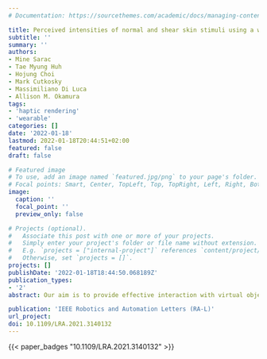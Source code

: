 ```yaml
---
# Documentation: https://sourcethemes.com/academic/docs/managing-content/

title: Perceived intensities of normal and shear skin stimuli using a wearable haptic bracelet
subtitle: ''
summary: ''
authors:
- Mine Sarac
- Tae Myung Huh
- Hojung Choi
- Mark Cutkosky
- Massimiliano Di Luca
- Allison M. Okamura
tags:
- 'haptic rendering'
- 'wearable'
categories: []
date: '2022-01-18'
lastmod: 2022-01-18T20:44:51+02:00
featured: false
draft: false

# Featured image
# To use, add an image named `featured.jpg/png` to your page's folder.
# Focal points: Smart, Center, TopLeft, Top, TopRight, Left, Right, BottomLeft, Bottom, BottomRight.
image:
  caption: ''
  focal_point: ''
  preview_only: false

# Projects (optional).
#   Associate this post with one or more of your projects.
#   Simply enter your project's folder or file name without extension.
#   E.g. `projects = ["internal-project"]` references `content/project/deep-learning/index.md`.
#   Otherwise, set `projects = []`.
projects: []
publishDate: '2022-01-18T18:44:50.068189Z'
publication_types:
- '2'
abstract: Our aim is to provide effective interaction with virtual objects, despite the lack of co-location of virtual and real-world contacts, while taking advantage of relatively large skin area and ease of mounting on the forearm. We performed two human participant studies to determine the effects of haptic feedback in the normal and shear directions during virtual manipulation using haptic devices worn near the wrist. In the first study, participants performed significantly better while discriminating stiffness values of virtual objects when the feedback consisted of normal displacements compared to shear displacements. Participants also commented that they could detect normal cues much easier than shear, which motivated us to perform a second study to find the point of subjective equality (PSE) between normal and shear stimuli. Our results show that shear stimuli require a larger actuator displacement but less force than normal stimuli to achieve perceptual equality for our haptic bracelets. We found that normal and shear stimuli cannot be equalized through skin displacement nor the interaction forces across all users. Rather, a calibration method is needed to find the point of equality for each user where normal and shear stimuli create the same intensity on the user's skin.

publication: 'IEEE Robotics and Automation Letters (RA-L)'
url_project:
doi: 10.1109/LRA.2021.3140132
---
```

{{< paper_badges "10.1109/LRA.2021.3140132" >}}
